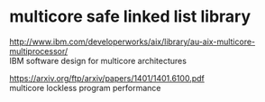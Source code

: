 <h1>multicore safe linked list library</h1>

http://www.ibm.com/developerworks/aix/library/au-aix-multicore-multiprocessor/ <br>
IBM software design for multicore architectures

https://arxiv.org/ftp/arxiv/papers/1401/1401.6100.pdf <br>
multicore lockless program performance 

